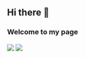 ## Hi there 👋
### Welcome to my page
<img   align="center" src="https://github-readme-stats.vercel.app/api?username=windofxy&locale=en&line_height=33&show_icons=true&hide=&theme=dark&rank_icon=default"/>
<img   align="center" src="https://github-readme-stats.vercel.app/api/top-langs/?username=windofxy&locale=en&line_height=33&theme=dark&langs_count=5"/>
